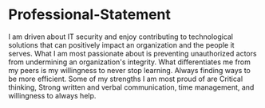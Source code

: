 # Professional-Statement

I am driven about IT security and enjoy contributing to technological solutions that can positively impact an organization and the people it serves.  What I am most passionate about is preventing unauthorized actors from undermining an organization's integrity.  What differentiates me from my peers is my willingness to never stop learning.  Always finding ways to be more efficient.  Some of my strengths I am most proud of are Critical thinking, Strong written and verbal communication, time management, and willingness to always help.


